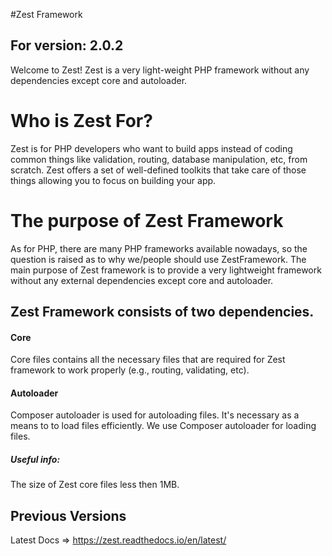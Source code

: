 #Zest Framework
## For version: 2.0.2
Welcome to Zest! Zest is a very light-weight PHP framework without any dependencies except core and autoloader.
# Who is Zest For?
Zest is for PHP developers who want to build apps instead of coding common things like validation, routing, database manipulation, etc, from scratch. Zest offers a set of well-defined toolkits that take care of those things allowing you to focus on building your app.
# The purpose of Zest Framework
As for PHP, there are many PHP frameworks available nowadays, so the question is raised as to why we/people should use ZestFramework. The main purpose of Zest framework is to provide a very lightweight framework without any external dependencies except core and autoloader.
## Zest Framework consists of two dependencies.
#### Core
Core files contains all the necessary files that are required for Zest framework to work properly (e.g., routing, validating, etc).

#### Autoloader
Composer autoloader is used for autoloading files. It's necessary as a means to to load files efficiently. We use Composer autoloader for loading files.

##### Useful info:
The size of Zest core files less then 1MB.

## Previous Versions
Latest Docs => https://zest.readthedocs.io/en/latest/

